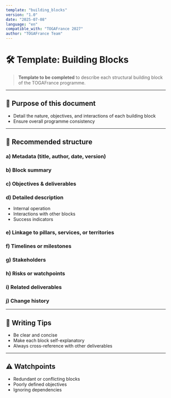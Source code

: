 ```yaml
---
template: "building_blocks"
version: "1.0"
date: "2025-07-08"
language: "en"
compatible_with: "TOGAFrance 2027"
author: "TOGAFrance Team"
---
```


# 🛠️ Template: Building Blocks

> **Template to be completed** to describe each structural building block of the TOGAFrance programme.

---

## 🎯 Purpose of this document

- Detail the nature, objectives, and interactions of each building block
- Ensure overall programme consistency

---

## 🔹 Recommended structure

### a) Metadata (title, author, date, version)

### b) Block summary

### c) Objectives & deliverables

### d) Detailed description

- Internal operation  
- Interactions with other blocks  
- Success indicators

### e) Linkage to pillars, services, or territories

### f) Timelines or milestones

### g) Stakeholders

### h) Risks or watchpoints

### i) Related deliverables

### j) Change history

---

## 🧠 Writing Tips

- Be clear and concise  
- Make each block self-explanatory  
- Always cross-reference with other deliverables

---

## ⚠️ Watchpoints

- Redundant or conflicting blocks  
- Poorly defined objectives  
- Ignoring dependencies
